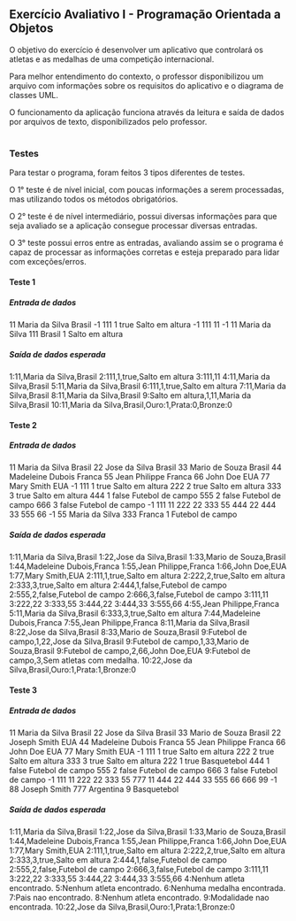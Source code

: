 ## Exercício Avaliativo I - Programação Orientada a Objetos

O objetivo do exercício é desenvolver um aplicativo que controlará os atletas 
e as medalhas de uma competição internacional.

Para melhor entendimento do contexto, o professor disponibilizou um arquivo com
informações sobre os requisitos do aplicativo e o diagrama de classes UML.

O funcionamento da aplicação funciona através da leitura e saída de dados por
arquivos de texto, disponibilizados pelo professor.

#

### Testes
Para testar o programa, foram feitos 3 tipos diferentes de testes. 

O 1° teste é de nível inicial, com poucas informações a serem processadas, mas
utilizando todos os métodos obrigatórios.

O 2° teste é de nível intermediário, possui diversas informações para que
seja avaliado se a aplicação consegue processar diversas entradas.

O 3° teste possui erros entre as entradas, avaliando assim se o programa é
capaz de processar as informações corretas e esteja preparado para lidar com
exceções/erros.

#### Teste 1
##### Entrada de dados
11
Maria da Silva
Brasil
-1
111
1
true
Salto em altura
-1
111
11
-1
11
Maria da Silva
111
Brasil
1
Salto em altura


##### Saída de dados esperada
1:11,Maria da Silva,Brasil
2:111,1,true,Salto em altura
3:111,11
4:11,Maria da Silva,Brasil
5:11,Maria da Silva,Brasil
6:111,1,true,Salto em altura
7:11,Maria da Silva,Brasil
8:11,Maria da Silva,Brasil
9:Salto em altura,1,11,Maria da Silva,Brasil
10:11,Maria da Silva,Brasil,Ouro:1,Prata:0,Bronze:0

#### Teste 2
##### Entrada de dados
11
Maria da Silva
Brasil
22
Jose da Silva
Brasil
33
Mario de Souza
Brasil
44
Madeleine Dubois
Franca
55
Jean Philippe
Franca
66
John Doe
EUA
77
Mary Smith
EUA
-1
111
1
true
Salto em altura
222
2
true
Salto em altura
333
3
true
Salto em altura
444
1
false
Futebol de campo
555
2
false
Futebol de campo
666
3
false
Futebol de campo
-1
111
11
222
22
333
55
444
22
444
33
555
66
-1
55
Maria da Silva
333
Franca
1
Futebol de campo

##### Saída de dados esperada
1:11,Maria da Silva,Brasil
1:22,Jose da Silva,Brasil
1:33,Mario de Souza,Brasil
1:44,Madeleine Dubois,Franca
1:55,Jean Philippe,Franca
1:66,John Doe,EUA
1:77,Mary Smith,EUA
2:111,1,true,Salto em altura
2:222,2,true,Salto em altura
2:333,3,true,Salto em altura
2:444,1,false,Futebol de campo
2:555,2,false,Futebol de campo
2:666,3,false,Futebol de campo
3:111,11
3:222,22
3:333,55
3:444,22
3:444,33
3:555,66
4:55,Jean Philippe,Franca
5:11,Maria da Silva,Brasil
6:333,3,true,Salto em altura
7:44,Madeleine Dubois,Franca
7:55,Jean Philippe,Franca
8:11,Maria da Silva,Brasil
8:22,Jose da Silva,Brasil
8:33,Mario de Souza,Brasil
9:Futebol de campo,1,22,Jose da Silva,Brasil
9:Futebol de campo,1,33,Mario de Souza,Brasil
9:Futebol de campo,2,66,John Doe,EUA
9:Futebol de campo,3,Sem atletas com medalha.
10:22,Jose da Silva,Brasil,Ouro:1,Prata:1,Bronze:0

#### Teste 3
##### Entrada de dados
11
Maria da Silva
Brasil
22
Jose da Silva
Brasil
33
Mario de Souza
Brasil
22
Joseph Smith
EUA
44
Madeleine Dubois
Franca
55
Jean Philippe
Franca
66
John Doe
EUA
77
Mary Smith
EUA
-1
111
1
true
Salto em altura
222
2
true
Salto em altura
333
3
true
Salto em altura
222
1
true
Basquetebol
444
1
false
Futebol de campo
555
2
false
Futebol de campo
666
3
false
Futebol de campo
-1
111
11
222
22
333
55
777
11
444
22
444
33
555
66
666
99
-1
88
Joseph Smith
777
Argentina
9
Basquetebol

##### Saída de dados esperada
1:11,Maria da Silva,Brasil
1:22,Jose da Silva,Brasil
1:33,Mario de Souza,Brasil
1:44,Madeleine Dubois,Franca
1:55,Jean Philippe,Franca
1:66,John Doe,EUA
1:77,Mary Smith,EUA
2:111,1,true,Salto em altura
2:222,2,true,Salto em altura
2:333,3,true,Salto em altura
2:444,1,false,Futebol de campo
2:555,2,false,Futebol de campo
2:666,3,false,Futebol de campo
3:111,11
3:222,22
3:333,55
3:444,22
3:444,33
3:555,66
4:Nenhum atleta encontrado.
5:Nenhum atleta encontrado.
6:Nenhuma medalha encontrada.
7:Pais nao encontrado.
8:Nenhum atleta encontrado.
9:Modalidade nao encontrada.
10:22,Jose da Silva,Brasil,Ouro:1,Prata:1,Bronze:0